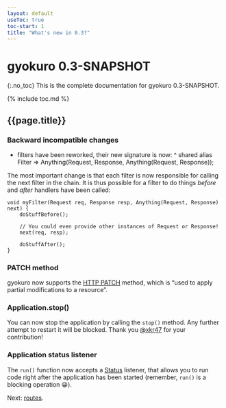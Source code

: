 ```yaml
---
layout: default
useToc: true
toc-start: 1
title: "What's new in 0.3?"
---
```


# gyokuro 0.3-SNAPSHOT
{:.no_toc}
This is the complete documentation for gyokuro 0.3-SNAPSHOT.

{% include toc.md %}

## {{page.title}}

### Backward incompatible changes

* filters have been reworked, their new signature is now:
^
    shared alias Filter => Anything(Request, Response, Anything(Request, Response));
  
The most important change is that each filter is now responsible for calling the next filter
in the chain. It is thus possible for a filter to do things *before* and *after* handlers have
been called:

    void myFilter(Request req, Response resp, Anything(Request, Response) next) {
        doStuffBefore();

        // You could even provide other instances of Request or Response!
        next(req, resp);
        
        doStuffAfter();
    }

### PATCH method

gyokuro now supports the [HTTP PATCH](https://tools.ietf.org/html/rfc5789) method, which
is “used to apply partial modifications to a resource”.

### Application.stop()

You can now stop the application by calling the `stop()` method. Any further attempt to restart it
will be blocked. Thank you [@xkr47](https://github.com/xkr47) for your contribution!

### Application status listener

The `run()` function now accepts a [Status](https://modules.ceylon-lang.org/repo/1/ceylon/http/server/1.3.1/module-doc/api/Status.type.html)
listener, that allows you to run code right after the application has been started (remember, `run()` is
a blocking operation 😀).

Next: [routes](routes).
